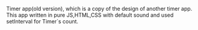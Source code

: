 Timer app(old version), which is a copy of the design of another timer app. This app written in pure JS,HTML,CSS  with default sound and used setInterval for Timer`s count.
